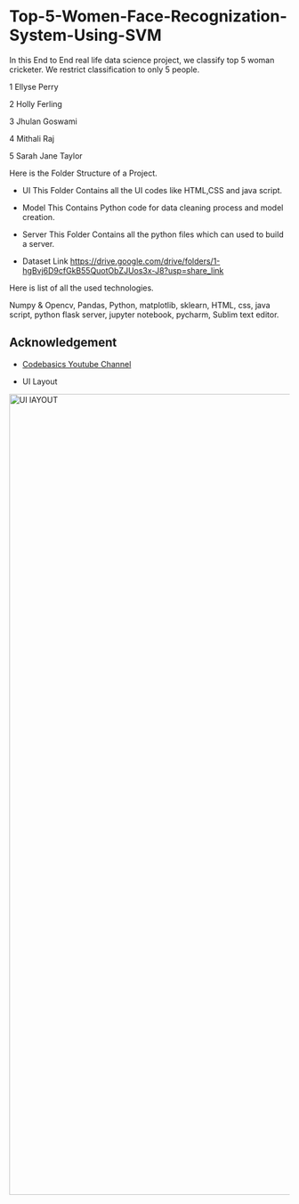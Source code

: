 
# Top-5-Women-Face-Recognization-System-Using-SVM


In this End to End real life data science project, we classify top 5 woman cricketer. We restrict classification to only 5 people.

1 Ellyse Perry

2 Holly Ferling

3 Jhulan Goswami

4 Mithali Raj

5 Sarah Jane Taylor

Here is the Folder Structure of a Project.

- UI 
This Folder Contains all the UI codes like HTML,CSS and java script.


- Model
This Contains Python code for data cleaning process and model creation.

- Server
This Folder Contains all the python files which can used to build a server.

- Dataset Link
https://drive.google.com/drive/folders/1-hgBvj6D9cfGkB55QuotObZJUos3x-J8?usp=share_link


Here is list of all the used technologies.

Numpy & Opencv, Pandas, Python, matplotlib, sklearn, HTML, css, java script, python flask server, jupyter notebook, pycharm, Sublim text editor.
## Acknowledgement

 - [Codebasics Youtube Channel](https://www.youtube.com/@codebasics)
 
 - UI Layout
 <img width="1438" alt="UI lAYOUT" src="https://user-images.githubusercontent.com/98344845/210606532-32eca992-caf6-458e-83db-6a2814b63d6e.png">

 
